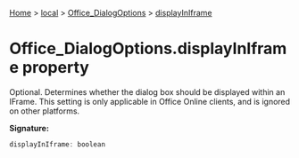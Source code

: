 [Home](./index) &gt; [local](local.md) &gt; [Office\_DialogOptions](local.office_dialogoptions.md) &gt; [displayInIframe](local.office_dialogoptions.displayiniframe.md)

# Office\_DialogOptions.displayInIframe property

Optional. Determines whether the dialog box should be displayed within an IFrame. This setting is only applicable in Office Online clients, and is ignored on other platforms.

**Signature:**
```javascript
displayInIframe: boolean
```
